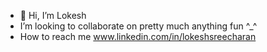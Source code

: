 - 👋 Hi, I’m Lokesh 
- I’m looking to collaborate on pretty much anything fun ^_^
- How to reach me www.linkedin.com/in/lokeshsreecharan

<!---
jellypiano/jellypiano is a ✨ special ✨ repository because its `README.md` (this file) appears on your GitHub profile.
You can click the Preview link to take a look at your changes.
--->
